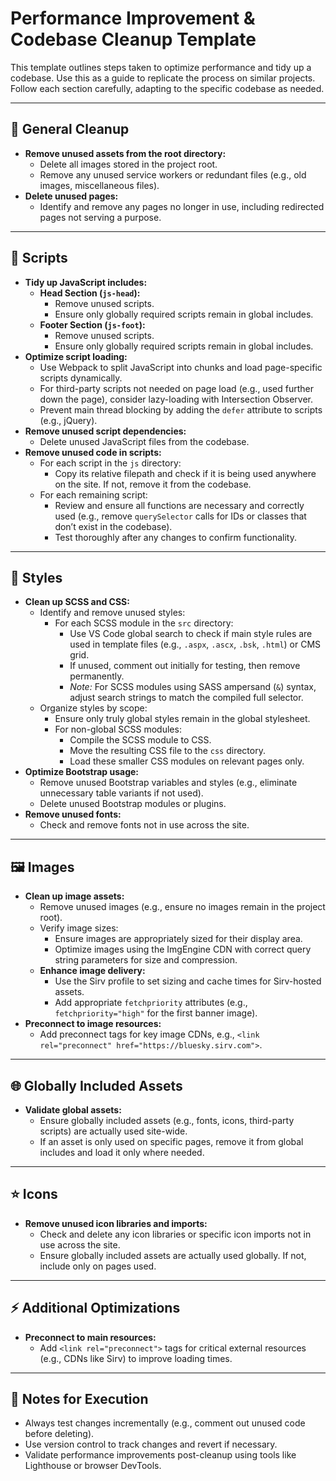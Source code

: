 # Performance Improvement & Codebase Cleanup Template

This template outlines steps taken to optimize performance and tidy up a codebase. Use this as a guide to replicate the process on similar projects. Follow each section carefully, adapting to the specific codebase as needed.

---

## 🧹 General Cleanup
- **Remove unused assets from the root directory:**
  - Delete all images stored in the project root.
  - Remove any unused service workers or redundant files (e.g., old images, miscellaneous files).
- **Delete unused pages:**
  - Identify and remove any pages no longer in use, including redirected pages not serving a purpose.

---

## 📜 Scripts
- **Tidy up JavaScript includes:**
  - **Head Section (`js-head`):**
    - Remove unused scripts.
    - Ensure only globally required scripts remain in global includes.
  - **Footer Section (`js-foot`):**
    - Remove unused scripts.
    - Ensure only globally required scripts remain in global includes.
- **Optimize script loading:**
  - Use Webpack to split JavaScript into chunks and load page-specific scripts dynamically.
  - For third-party scripts not needed on page load (e.g., used further down the page), consider lazy-loading with Intersection Observer.
  - Prevent main thread blocking by adding the `defer` attribute to scripts (e.g., jQuery).
- **Remove unused script dependencies:**
  - Delete unused JavaScript files from the codebase.
- **Remove unused code in scripts:**
  - For each script in the `js` directory:
    - Copy its relative filepath and check if it is being used anywhere on the site. If not, remove it from the codebase.
  - For each remaining script:
    - Review and ensure all functions are necessary and correctly used (e.g., remove `querySelector` calls for IDs or classes that don’t exist in the codebase).
    - Test thoroughly after any changes to confirm functionality.

---

## 🎨 Styles
- **Clean up SCSS and CSS:**
  - Identify and remove unused styles:
    - For each SCSS module in the `src` directory:
      - Use VS Code global search to check if main style rules are used in template files (e.g., `.aspx`, `.ascx`, `.bsk`, `.html`) or CMS grid.
      - If unused, comment out initially for testing, then remove permanently.
      - *Note:* For SCSS modules using SASS ampersand (`&`) syntax, adjust search strings to match the compiled full selector.
  - Organize styles by scope:
    - Ensure only truly global styles remain in the global stylesheet.
    - For non-global SCSS modules:
      - Compile the SCSS module to CSS.
      - Move the resulting CSS file to the `css` directory.
      - Load these smaller CSS modules on relevant pages only.
- **Optimize Bootstrap usage:**
  - Remove unused Bootstrap variables and styles (e.g., eliminate unnecessary table variants if not used).
  - Delete unused Bootstrap modules or plugins.
- **Remove unused fonts:**
  - Check and remove fonts not in use across the site.

---

## 🖼️ Images
- **Clean up image assets:**
  - Remove unused images (e.g., ensure no images remain in the project root).
  - Verify image sizes:
    - Ensure images are appropriately sized for their display area.
    - Optimize images using the ImgEngine CDN with correct query string parameters for size and compression.
  - **Enhance image delivery:**
    - Use the Sirv profile to set sizing and cache times for Sirv-hosted assets.
    - Add appropriate `fetchpriority` attributes (e.g., `fetchpriority="high"` for the first banner image).
- **Preconnect to image resources:**
  - Add preconnect tags for key image CDNs, e.g., `<link rel="preconnect" href="https://bluesky.sirv.com">`.

---

## 🌐 Globally Included Assets
- **Validate global assets:**
  - Ensure globally included assets (e.g., fonts, icons, third-party scripts) are actually used site-wide.
  - If an asset is only used on specific pages, remove it from global includes and load it only where needed.

---

## ⭐ Icons
- **Remove unused icon libraries and imports:**
  - Check and delete any icon libraries or specific icon imports not in use across the site.
  - Ensure globally included assets are actually used globally. If not, include only on pages used. 

---

## ⚡ Additional Optimizations
- **Preconnect to main resources:**
  - Add `<link rel="preconnect">` tags for critical external resources (e.g., CDNs like Sirv) to improve loading times.

---

## 📝 Notes for Execution
- Always test changes incrementally (e.g., comment out unused code before deleting).
- Use version control to track changes and revert if necessary.
- Validate performance improvements post-cleanup using tools like Lighthouse or browser DevTools.